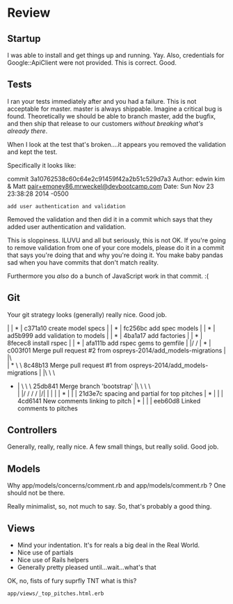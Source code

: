 # Review

## Startup

I was able to install and get things up and running.  Yay.
Also, credentials for Google::ApiClient were not provided.  This is correct.
Good.

## Tests

I ran your tests immediately after and you had a failure.  This is not
acceptable for master.   master is always shippable.  Imagine a critical bug is
found.  Theoretically we should be able to branch master, add the bugfix, and
then ship that release to our customers *without breaking what's already
there*.

When I look at the test that's broken....it appears you removed the validation
and kept the test.

Specifically it looks like:

commit 3a10762538c60c64e2c91459f42a2b51c529d7a3
Author: edwin kim & Matt <pair+emoney86.mrweckel@devbootcamp.com>
Date:   Sun Nov 23 23:38:28 2014 -0500

    add user authentication and validation

Removed the validation and then did it in a commit which says that they added
user authentication and validation.

This is sloppiness.  ILUVU and all but seriously, this is not OK.  If you're
going to remove validation from one of your core models, please do it in a
commit that says you're doing that and why you're doing it.  You make baby
pandas sad when you have commits that don't match reality.

Furthermore you *also* do a bunch of JavaScript work in that commit.  :(

## Git

Your git strategy looks (generally) really nice.  Good job.

| | * | c371a10 create model specs
| | * | fc256bc add spec models
| | * | ad5b999 add validation to models
| | * | 4ba1a17 add factories
| | * | 8fecec8 install rspec
| | * | afa111b add rspec gems to gemfile
| |/ /
| * |   c003f01 Merge pull request #2 from ospreys-2014/add_models-migrations
| |\ \
| * \ \   8c48b13 Merge pull request #1 from ospreys-2014/add_models-migrations
| |\ \ \
* | \ \ \   25db841 Merge branch 'bootstrap'
|\ \ \ \ \
| |/ / / /
|/| | | |
| * | | | 21d3e7c spacing and partial for top pitches
| * | | | 4cd6141 New comments linking to pitch
| * | | | eeb60d8 Linked comments to pitches

## Controllers

Generally, really, really nice.  A few small things, but really solid.  Good
job.

## Models

Why app/models/concerns/comment.rb and app/models/comment.rb ?  One should not
be there.

Really minimalist, so, not much to say.  So, that's probably a good thing.

## Views

* Mind your indentation. It's for reals a big deal in the Real World.
* Nice use of partials
* Nice use of Rails helpers
* Generally pretty pleased until...wait...what's that

OK, no, fists of fury suprfly TNT what  is this?

    app/views/_top_pitches.html.erb

